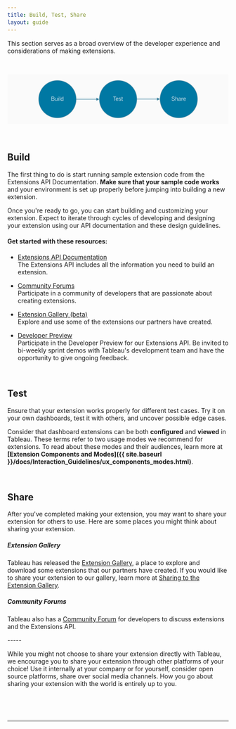 ```yaml
---
title: Build, Test, Share
layout: guide
---
```



This section serves as a broad overview of the developer experience and considerations of making extensions. 

&nbsp;

![lifecycle](./imgs/1-lifecycle.png)

&nbsp;

## Build
The first thing to do is start running sample extension code from the Extensions API Documentation. **Make sure that your sample code works** and your environment is set up properly before jumping into building a new extension. 

Once you're ready to go, you can start building and customizing your extension. Expect to iterate through cycles of developing and designing your extension using our API documentation and these design guidelines.

#### Get started with these resources:

* [Extensions API Documentation](https://tableau.github.io/extensions-api/)<br>The Extensions API includes all the information you need to build an extension.

* [Community Forums](https://community.tableau.com/community/developers/extensions-api/overview)<br>Participate in a community of developers that are passionate about creating extensions.

* [Extension Gallery (beta)](https://extensiongallery.tableau.com/)<br>Explore and use some of the extensions our partners have created.

* [Developer Preview](https://prerelease.tableau.com/extensions-api)<br>Participate in the Developer Preview for our Extensions API. Be invited to bi-weekly sprint demos with Tableau's development team and have the opportunity to give ongoing feedback.

&nbsp;

## Test
Ensure that your extension works properly for different test cases. Try it on your own dashboards, test it with others, and uncover possible edge cases. 

Consider that dashboard extensions can be both **configured** and **viewed** in Tableau. These terms refer to two usage modes we recommend for extensions. To read about these modes and their audiences, learn more at **[Extension Components and Modes]({{ site.baseurl }}/docs/Interaction_Guidelines/ux_components_modes.html)**.

 
&nbsp; 
 
## Share
After you've completed making your extension, you may want to share your extension for others to use. Here are some places you might think about sharing your extension.


##### Extension Gallery
Tableau has released the [Extension Gallery](https://extensiongallery.tableau.com/), a place to explore and download some extensions that our partners have created. If you would like to share your extension to our gallery, learn more at [Sharing to the Extension Gallery]({{site.baseurl}}/docs/ux_extension_gallery.html).

##### Community Forums
Tableau also has a [Community Forum](https://community.tableau.com/community/developers/extensions-api/overview) for developers to discuss extensions and the Extensions API.

----- &nbsp;

While you might not choose to share your extension directly with Tableau, we encourage you to share your extension through other platforms of your choice! Use it internally at your company or for yourself, consider open source platforms, share over social media channels. How you go about sharing your extension with the world is entirely up to you.

&nbsp;

&nbsp;

---
<!-- 
### <div id="expand-box"><div id="expand-box-header">[<span style="float: right;">2 – Extension Components and Modes &#8594;</span>](2 - Extension Components and Modes.md)</div></div>

##### <div id="expand-box"><div id="expand-box-header">[<span style="float: left;">Interaction Guidelines</span>](Interaction Guidelines)</div></div>

-->